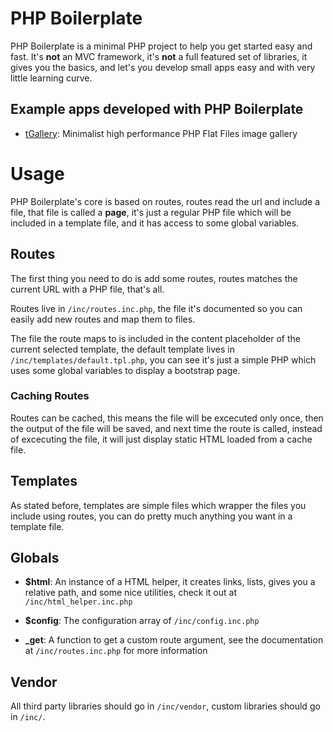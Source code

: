 # PHP Boilerplate

PHP Boilerplate is a minimal PHP project to help you get started easy and fast.
It's __not__ an MVC framework, it's __not__ a full featured set of libraries, it
gives you the basics, and let's you develop small apps easy and with very little
learning curve.

## Example apps developed with PHP Boilerplate
 * [tGallery](http://tgallery.netai.net): Minimalist high performance PHP Flat Files 
    image gallery

# Usage

PHP Boilerplate's core is based on routes, routes read the url and include a
file, that file is called a __page__, it's just a regular PHP file which will
be included in a template file, and it has access to some global variables.

## Routes

The first thing you need to do is add some routes, routes matches the current
URL with a PHP file, that's all.

Routes live in ```/inc/routes.inc.php```, the file it's documented so you can 
easily add new routes and map them to files.

The file the route maps to is included in the content placeholder of the 
current selected template, the default template lives in 
```/inc/templates/default.tpl.php```, you can see it's just a simple PHP which
uses some global variables to display a bootstrap page.

### Caching Routes

Routes can be cached, this means the file will be excecuted only once, then the
output of the file will be saved, and next time the route is called, instead of
excecuting the file, it will just display static HTML loaded from a cache file.

## Templates

As stated before, templates are simple files which wrapper the files you include
using routes, you can do pretty much anything you want in a template file.

## Globals
 * __$html__: An instance of a HTML helper, it creates links, lists, gives you
    a relative path, and some nice utilities, check it out at 
    ```/inc/html_helper.inc.php```

 * __$config__: The configuration array of ```/inc/config.inc.php```
 
 * **_get**: A function to get a custom route argument, see the documentation
    at ```/inc/routes.inc.php``` for more information

## Vendor

All third party libraries should go in ```/inc/vendor```, custom libraries 
should go in ```/inc/```.